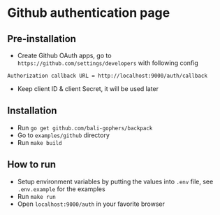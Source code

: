 # Github authentication page

## Pre-installation
- Create Github OAuth apps, go to `https://github.com/settings/developers` with following config
```
Authorization callback URL = http://localhost:9000/auth/callback

```
- Keep client ID & client Secret, it will be used later

## Installation
- Run `go get github.com/bali-gophers/backpack`
- Go to `examples/github` directory
- Run `make build`

## How to run
- Setup environment variables by putting the values into `.env` file, see `.env.example` for the examples
- Run `make run`
- Open `localhost:9000/auth` in your favorite browser